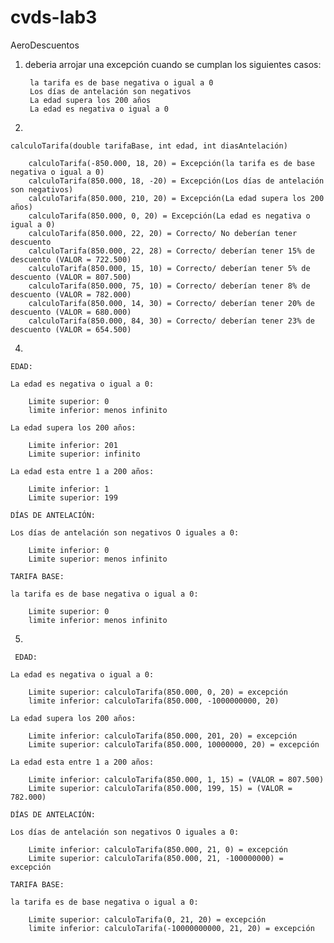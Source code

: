 # cvds-lab3

AeroDescuentos

1. 
    deberia arrojar una excepción cuando se cumplan los siguientes casos:

        la tarifa es de base negativa o igual a 0
        Los días de antelación son negativos
        La edad supera los 200 años
        La edad es negativa o igual a 0

3.

    calculoTarifa(double tarifaBase, int edad, int diasAntelación)

        calculoTarifa(-850.000, 18, 20) = Excepción(la tarifa es de base negativa o igual a 0)
        calculoTarifa(850.000, 18, -20) = Excepción(Los días de antelación son negativos)
        calculoTarifa(850.000, 210, 20) = Excepción(La edad supera los 200 años)
        calculoTarifa(850.000, 0, 20) = Excepción(La edad es negativa o igual a 0)
        calculoTarifa(850.000, 22, 20) = Correcto/ No deberían tener descuento
        calculoTarifa(850.000, 22, 28) = Correcto/ deberían tener 15% de descuento (VALOR = 722.500)
        calculoTarifa(850.000, 15, 10) = Correcto/ deberían tener 5% de descuento (VALOR = 807.500)
        calculoTarifa(850.000, 75, 10) = Correcto/ deberían tener 8% de descuento (VALOR = 782.000)
        calculoTarifa(850.000, 14, 30) = Correcto/ deberían tener 20% de descuento (VALOR = 680.000)
        calculoTarifa(850.000, 84, 30) = Correcto/ deberían tener 23% de descuento (VALOR = 654.500)

4.

    EDAD:

    La edad es negativa o igual a 0:

        Limite superior: 0
        limite inferior: menos infinito
    
    La edad supera los 200 años:

        Limite inferior: 201
        Limite superior: infinito

    La edad esta entre 1 a 200 años:

        Limite inferior: 1
        Limite superior: 199
    
    DÍAS DE ANTELACIÓN:

    Los días de antelación son negativos O iguales a 0:

        Limite inferior: 0
        Limite superior: menos infinito
    
    TARIFA BASE:

    la tarifa es de base negativa o igual a 0:

        Limite superior: 0
        limite inferior: menos infinito


5.

     EDAD:

    La edad es negativa o igual a 0:

        Limite superior: calculoTarifa(850.000, 0, 20) = excepción
        limite inferior: calculoTarifa(850.000, -1000000000, 20)
    
    La edad supera los 200 años:

        Limite inferior: calculoTarifa(850.000, 201, 20) = excepción
        Limite superior: calculoTarifa(850.000, 10000000, 20) = excepción

    La edad esta entre 1 a 200 años:

        Limite inferior: calculoTarifa(850.000, 1, 15) = (VALOR = 807.500)
        Limite superior: calculoTarifa(850.000, 199, 15) = (VALOR = 782.000)
    
    DÍAS DE ANTELACIÓN:

    Los días de antelación son negativos O iguales a 0:

        Limite inferior: calculoTarifa(850.000, 21, 0) = excepción
        Limite superior: calculoTarifa(850.000, 21, -100000000) = excepción
    
    TARIFA BASE:

    la tarifa es de base negativa o igual a 0:

        Limite superior: calculoTarifa(0, 21, 20) = excepción
        limite inferior: calculoTarifa(-10000000000, 21, 20) = excepción



